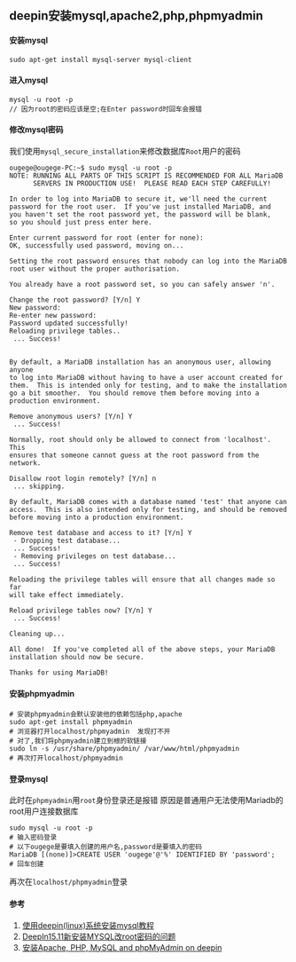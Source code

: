 ## deepin安装mysql,apache2,php,phpmyadmin

#### 安装mysql
```
sudo apt-get install mysql-server mysql-client
```

#### 进入mysql
```
mysql -u root -p
// 因为root的密码应该是空;在Enter password时回车会报错
```

#### 修改mysql密码
我们使用`mysql_secure_installation`来修改数据库`Root`用户的密码
```
ougege@ougege-PC:~$ sudo mysql -u root -p
NOTE: RUNNING ALL PARTS OF THIS SCRIPT IS RECOMMENDED FOR ALL MariaDB
      SERVERS IN PRODUCTION USE!  PLEASE READ EACH STEP CAREFULLY!

In order to log into MariaDB to secure it, we'll need the current
password for the root user.  If you've just installed MariaDB, and
you haven't set the root password yet, the password will be blank,
so you should just press enter here.

Enter current password for root (enter for none): 
OK, successfully used password, moving on...

Setting the root password ensures that nobody can log into the MariaDB
root user without the proper authorisation.

You already have a root password set, so you can safely answer 'n'.

Change the root password? [Y/n] Y
New password: 
Re-enter new password: 
Password updated successfully!
Reloading privilege tables..
 ... Success!


By default, a MariaDB installation has an anonymous user, allowing anyone
to log into MariaDB without having to have a user account created for
them.  This is intended only for testing, and to make the installation
go a bit smoother.  You should remove them before moving into a
production environment.

Remove anonymous users? [Y/n] Y
 ... Success!

Normally, root should only be allowed to connect from 'localhost'.  This
ensures that someone cannot guess at the root password from the network.

Disallow root login remotely? [Y/n] n
 ... skipping.

By default, MariaDB comes with a database named 'test' that anyone can
access.  This is also intended only for testing, and should be removed
before moving into a production environment.

Remove test database and access to it? [Y/n] Y
 - Dropping test database...
 ... Success!
 - Removing privileges on test database...
 ... Success!

Reloading the privilege tables will ensure that all changes made so far
will take effect immediately.

Reload privilege tables now? [Y/n] Y
 ... Success!

Cleaning up...

All done!  If you've completed all of the above steps, your MariaDB
installation should now be secure.

Thanks for using MariaDB!
```

#### 安装phpmyadmin
```
# 安装phpmyadmin会默认安装他的依赖包括php,apache
sudo apt-get install phpmyadmin
# 浏览器打开localhost/phpmyadmin  发现打不开
# 对了,我们将phpmyadmin建立到根的软链接
sudo ln -s /usr/share/phpmyadmin/ /var/www/html/phpmyadmin
# 再次打开localhost/phpmyadmin
```

#### 登录mysql
此时在`phpmyadmin`用`root`身份登录还是报错
原因是普通用户无法使用Mariadb的root用户连接数据库
```
sudo mysql -u root -p
# 输入密码登录
# 以下ougege是要填入创建的用户名,password是要填入的密码
MariaDB [(none)]>CREATE USER 'ougege'@'%' IDENTIFIED BY 'password';
# 回车创建
```
再次在`localhost/phpmyadmin`登录



#### 参考
1. [使用deepin(linux)系统安装mysql教程](https://blog.csdn.net/weixin_42747717/article/details/83788580 '使用deepin(linux)系统安装mysql教程')
1. [DeepIn15.11新安装MYSQL改root密码的问题](https://zhuanlan.zhihu.com/p/76483155 'DeepIn15.11新安装MYSQL改root密码的问题')
1. [安装Apache, PHP, MySQL and phpMyAdmin on deepin](https://bbs.deepin.org/forum.php?mod=viewthread&tid=42668 '安装Apache, PHP, MySQL and phpMyAdmin on deepin')